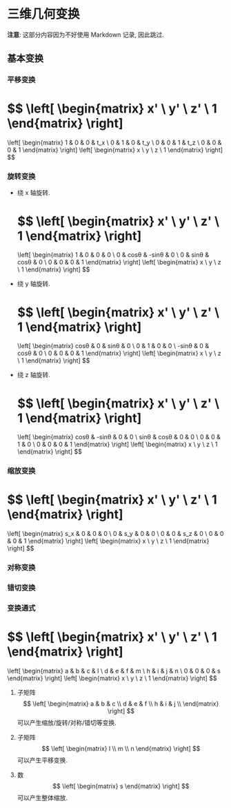 # 三维几何变换

**注意**: 这部分内容因为不好使用 Markdown 记录, 因此跳过.  

## 基本变换

### 平移变换

$$
\left[
\begin{matrix}
  x' \\
  y' \\
  z' \\
  1
\end{matrix}
\right]
=
\left[
\begin{matrix}
  1 & 0 & 0 & t_x \\
  0 & 1 & 0 & t_y \\
  0 & 0 & 1 & t_z \\
  0 & 0 & 0 & 1
\end{matrix}
\right]
\left[
\begin{matrix}
  x \\
  y \\
  z \\
  1
\end{matrix}
\right]
$$

### 旋转变换

- 绕 x 轴旋转.

  $$
  \left[
  \begin{matrix}
    x' \\
    y' \\
    z' \\
    1
  \end{matrix}
  \right]
  =
  \left[
  \begin{matrix}
    1 & 0    & 0     & 0 \\
    0 & cosθ & -sinθ & 0 \\
    0 & sinθ & cosθ  & 0 \\
    0 & 0    & 0     & 1
  \end{matrix}
  \right]
  \left[
  \begin{matrix}
    x \\
    y \\
    z \\
    1
  \end{matrix}
  \right]
  $$

- 绕 y 轴旋转.

  $$
  \left[
  \begin{matrix}
    x' \\
    y' \\
    z' \\
    1
  \end{matrix}
  \right]
  =
  \left[
  \begin{matrix}
    cosθ  & 0 & sinθ & 0 \\
    0     & 1 & 0    & 0 \\
    -sinθ & 0 & cosθ & 0 \\
    0     & 0 & 0    & 1
  \end{matrix}
  \right]
  \left[
  \begin{matrix}
    x \\
    y \\
    z \\
    1
  \end{matrix}
  \right]
  $$

- 绕 z 轴旋转.

  $$
  \left[
  \begin{matrix}
    x' \\
    y' \\
    z' \\
    1
  \end{matrix}
  \right]
  =
  \left[
  \begin{matrix}
    cosθ & -sinθ & 0 & 0 \\
    sinθ & cosθ  & 0 & 0 \\
    0    & 0     & 1 & 0 \\
    0    & 0     & 0 & 1
  \end{matrix}
  \right]
  \left[
  \begin{matrix}
    x \\
    y \\
    z \\
    1
  \end{matrix}
  \right]
  $$

### 缩放变换

$$
\left[
\begin{matrix}
  x' \\
  y' \\
  z' \\
  1
\end{matrix}
\right]
=
\left[
\begin{matrix}
  s_x & 0 & 0 & 0 \\
  0 & s_y & 0 & 0 \\
  0 & 0 & s_z & 0 \\
  0 & 0 & 0 & 1
\end{matrix}
\right]
\left[
\begin{matrix}
  x \\
  y \\
  z \\
  1
\end{matrix}
\right]
$$

### 对称变换
### 错切变换

### 变换通式

$$
\left[
\begin{matrix}
  x' \\
  y' \\
  z' \\
  1
\end{matrix}
\right]
=
\left[
\begin{matrix}
  a & b & c & l \\
  d & e & f & m \\
  h & i & j & n \\
  0 & 0 & 0 & s
\end{matrix}
\right]
\left[
\begin{matrix}
  x \\
  y \\
  z \\
  1
\end{matrix}
\right]
$$

1. 子矩阵
  $$
  \left[
  \begin{matrix}
    a & b & c \\
    d & e & f \\
    h & i & j \\
  \end{matrix}
  \right]
  $$
  可以产生缩放/旋转/对称/错切等变换.

2. 子矩阵
  $$
  \left[
  \begin{matrix}
    l \\
    m \\
    n
  \end{matrix}
  \right]
  $$
  可以产生平移变换.

3. 数
  $$
  \left[
  \begin{matrix}
    s
  \end{matrix}
  \right]
  $$
  可以产生整体缩放.
